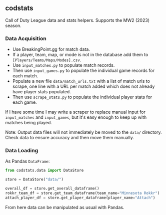## codstats

Call of Duty League data and stats helpers. Supports the MW2 (2023) season.

### Data Acquisition

- Use BreakingPoint.gg for match data.
- If a player, team, map, or mode is not in the database add them to `[Players/Teams/Maps/Modes].csv`.
- Use `input_matches.py` to populate match records.
- Then use `input_games.py` to populate the individual game records for each match.
- Populate a new file `data/match_urls.txt` with a list of match urls to scrape, one line with a URL per match added which does not already have player stats populated.
- Then use `scrape_stats.py` to populate the individual player stats for each game.

If I have some time I may write a scraper to replace manual input for `input_matches` and `input_games`, but it's easy enough to keep up with matches being played.

Note: Output data files will not immediately be moved to the `data/` directory. Check data to ensure accuracy and then move them manually.

### Data Loading

As Pandas `DataFrame`:

```python
from codstats.data import DataStore

store = DataStore("data/")

overall_df = store.get_overall_dataframe()
rokkr_team_df = store.get_team_dataframe(team_name="Minnesota Rokkr")
attach_player_df = store.get_player_dataframe(player_name="Attach")
```

From here data can be manipulated as usual with Pandas.
